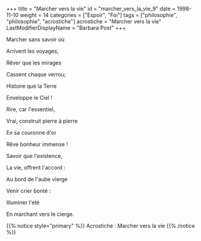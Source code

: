 +++
title = "Marcher vers la vie"
id = "marcher_vers_la_vie_9"
date = 1998-11-10
weight = 14
categories = ["Espoir", "Foi"]
tags = ["philosophie", "philosophie", "acrostiche"]
acrostiche = "Marcher vers la vie"
LastModifierDisplayName = "Barbara Post"
+++

Marcher sans savoir où

Arrivent les voyages,

Rêver que les mirages

Cassent chaque verrou;

Histoire que la Terre

Enveloppe le Ciel !

Rire, car l'essentiel,

Vrai, construit pierre à pierre

En sa couronne d'or

Rêve bonheur immense !

Savoir que l'existence,

La vie, offrent l'accord :

Au bord de l'aube vierge

Venir crier bonté :

Illuminer l'été

En marchant vers le cierge.

{{% notice style="primary" %}}
Acrostiche : Marcher vers la vie
{{% /notice %}}
